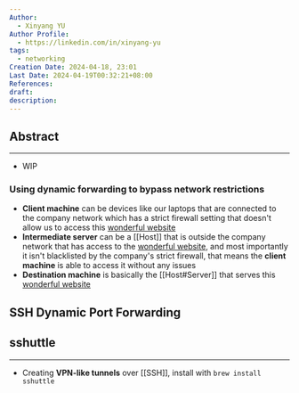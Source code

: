 ```yaml
---
Author:
  - Xinyang YU
Author Profile:
  - https://linkedin.com/in/xinyang-yu
tags:
  - networking
Creation Date: 2024-04-18, 23:01
Last Date: 2024-04-19T00:32:21+08:00
References: 
draft: 
description: 
---
```

## Abstract
---
- WIP 
### Using dynamic forwarding to bypass network restrictions 
- **Client machine** can be devices like our laptops that are connected to the company network which has a strict firewall setting that doesn't allow us to access this [wonderful website](https://notes.yxy.ninja)
- **Intermediate server** can be a [[Host]] that is outside the company network that has access to the [wonderful website](https://notes.yxy.ninja), and most importantly it isn't blacklisted by the company's strict firewall, that means the **client machine** is able to access it without any issues
- **Destination machine** is basically the [[Host#Server]] that serves this [wonderful website](https://notes.yxy.ninja)

## SSH Dynamic Port Forwarding
## sshuttle
---
- Creating **VPN-like tunnels** over [[SSH]], install with `brew install sshuttle`